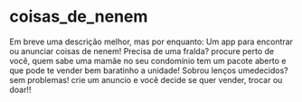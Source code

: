# coisas_de_nenem

Em breve uma descrição melhor, mas por enquanto:
Um app para encontrar ou anunciar coisas de nenem!
Precisa de uma fralda? procure perto de você, quem sabe uma mamãe no seu condomínio tem um pacote aberto e que pode te vender bem baratinho a unidade!
Sobrou lenços umedecidos? sem problemas! crie um anuncio e você decide se quer vender, trocar ou doar!!
